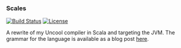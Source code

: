 ### Scales
[![Build Status](https://travis-ci.org/jsnider3/Scales.svg?branch=master)](https://travis-ci.org/jsnider3/Scales)
[![License](https://img.shields.io/github/license/jsnider3/Scales.svg)](https://www.gnu.org/licenses/old-licenses/gpl-2.0.en.html)

A rewrite of my Uncool compiler in Scala and targeting the JVM.  The grammar
for the language is available as a blog post [here](http://jsnider3.github.io/HoneyBadger/).
